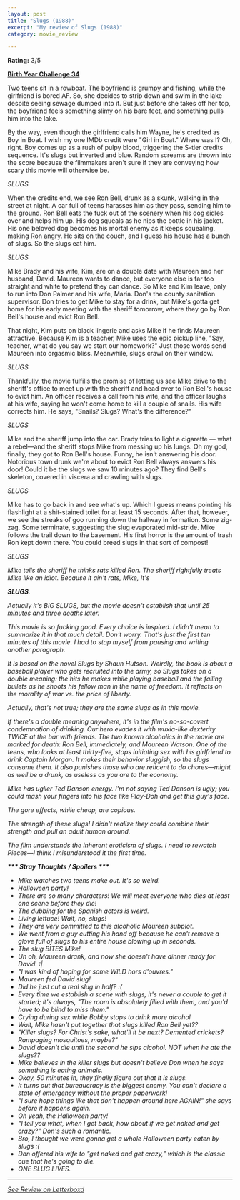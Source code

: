 ```yaml
---
layout: post
title: "Slugs (1988)"
excerpt: "My review of Slugs (1988)"
category: movie_review

---
```


**Rating:** 3/5

<b><a href="https://boxd.it/sWI7Y">Birth Year Challenge 34</a></b>

Two teens sit in a rowboat. The boyfriend is grumpy and fishing, while the girlfriend is bored AF. So, she decides to strip down and swim in the lake despite seeing sewage dumped into it. But just before she takes off her top, the boyfriend feels something slimy on his bare feet, and something pulls him into the lake.

By the way, even though the girlfriend calls him Wayne, he's credited as Boy in Boat. I wish my one IMDb credit were "Girl in Boat." Where was I? Oh, right. Boy comes up as a rush of pulpy blood, triggering the S-tier credits sequence. It's slugs but inverted and blue. Random screams are thrown into the score because the filmmakers aren't sure if they are conveying how scary this movie will otherwise be.

<i>SLUGS</i>

When the credits end, we see Ron Bell, drunk as a skunk, walking in the street at night. A car full of teens harasses him as they pass, sending him to the ground. Ron Bell eats the fuck out of the scenery when his dog sidles over and helps him up. His dog squeals as he nips the bottle in his jacket. His one beloved dog becomes his mortal enemy as it keeps squealing, making Ron angry. He sits on the couch, and I guess his house has a bunch of slugs. So the slugs eat him.

<i>SLUGS</i>

Mike Brady and his wife, Kim, are on a double date with Maureen and her husband, David. Maureen wants to dance, but everyone else is far too straight and white to pretend they can dance. So Mike and Kim leave, only to run into Don Palmer and his wife, Maria. Don's the county sanitation supervisor. Don tries to get Mike to stay for a drink, but Mike's gotta get home for his early meeting with the sheriff tomorrow, where they go by Ron Bell's house and evict Ron Bell.

That night, Kim puts on black lingerie and asks Mike if he finds Maureen attractive. Because Kim is a teacher, Mike uses the epic pickup line, "Say, teacher, what do you say we start our homework?" Just those words send Maureen into orgasmic bliss. Meanwhile, slugs crawl on their window.

<i>SLUGS</i>

Thankfully, the movie fulfills the promise of letting us see Mike drive to the sheriff's office to meet up with the sheriff and head over to Ron Bell's house to evict him. An officer receives a call from his wife, and the officer laughs at his wife, saying he won't come home to kill a couple of snails. His wife corrects him. He says, "Snails? Slugs? What's the difference?"

<i>SLUGS</i>

Mike and the sheriff jump into the car. Brady tries to light a cigarette — what a rebel—and the sheriff stops Mike from messing up his lungs. Oh my god, finally, they got to Ron Bell's house. Funny, he isn't answering his door. Notorious town drunk we're about to evict Ron Bell always answers his door! Could it be the slugs we saw 10 minutes ago? They find Bell's skeleton, covered in viscera and crawling with slugs.

<i>SLUGS</i>

Mike has to go back in and see what's up. Which I guess means pointing his flashlight at a shit-stained toilet for at least 15 seconds. After that, however, we see the streaks of goo running down the hallway in formation. Some zig-zag. Some terminate, suggesting the slug evaporated mid-stride. Mike follows the trail down to the basement. His first horror is the amount of trash Ron kept down there. You could breed slugs in that sort of compost!

<i>SLUGS

Mike tells the sheriff he thinks rats killed Ron. The sheriff rightfully treats Mike like an idiot. Because it ain't rats, Mike, It's

<i><b>SLUGS</i></b>.

Actually it's BIG SLUGS, but the movie doesn't establish that until 25 minutes and three deaths later.

This movie is so fucking good. Every choice is inspired. I didn't mean to summarize it in that much detail. Don't worry. That's just the first ten minutes of this movie. I had to stop myself from pausing and writing another paragraph.

It is based on the novel Slugs by Shaun Hutson. Weirdly, the book is about a baseball player who gets recruited into the army, so Slugs takes on a double meaning: the hits he makes while playing baseball and the falling bullets as he shoots his fellow man in the name of freedom. It reflects on the morality of war vs. the price of liberty.

Actually, that's not true; they are the same slugs as in this movie.

If there's a double meaning anywhere, it's in the film's no-so-covert condemnation of drinking. Our hero evades it with wuxia-like dexterity TWICE at the bar with friends. The two known alcoholics in the movie are marked for death: Ron Bell, immediately, and Maureen Watson. One of the teens, who looks at least thirty-five, stops initiating sex with his girlfriend to drink Captain Morgan. It makes their behavior sluggish, so the slugs consume them. It also punishes those who are reticent to do chores—might as well be a drunk, as useless as you are to the economy.

Mike has uglier Ted Danson energy. I'm not saying Ted Danson is ugly; you could mash your fingers into his face like Play-Doh and get this guy's face.

The gore effects, while cheap, are copious.

The strength of these slugs! I didn't realize they could combine their strength and pull an adult human around.

The film understands the inherent eroticism of slugs. I need to rewatch <i>Pieces</i>—I think I misunderstood it the first time.


<b>*** Stray Thoughts / Spoilers ***</b>
* Mike watches two teens make out. It's so weird.
* Halloween party!
* There are so many characters! We will meet everyone who dies at least one scene before they die!
* The dubbing for the Spanish actors is weird.
* Living lettuce! Wait, no, slugs!
* They are very committed to this alcoholic Maureen subplot.
* We went from a guy cutting his hand off because he can't remove a glove full of slugs to his entire house blowing up in seconds.
* The slug BITES Mike!
* Uh oh, Maureen drank, and now she doesn't have dinner ready for David. :|
* "I was kind of hoping for some WILD hors d'ouvres."
* Maureen fed David slug!
* Did he just cut a real slug in half? :(
* Every time we establish a scene with slugs, it's never a couple to get it started; it's always, "The room is absolutely filled with them, and you'd have to be blind to miss them."
* Crying during sex while Bobby stops to drink more alcohol
* Wait, Mike hasn't put together that slugs killed Ron Bell yet??
* "Killer slugs? For Christ's sake, what'll it be next? Demented crickets? Rampaging mosquitoes, maybe?"
* David doesn't die until the second he sips alcohol. NOT when he ate the slugs??
* Mike believes in the killer slugs but doesn't believe Don when he says something is eating animals.
* Okay, 50 minutes in, they finally figure out that it is slugs.
* It turns out that bureaucracy is the biggest enemy. You can't declare a state of emergency without the proper paperwork!
* "I sure hope things like that don't happen around here AGAIN!" she says before it happens again.
* Oh yeah, the Halloween party!
* "I tell you what, when I get back, how about if we get naked and get crazy?" Don's such a romantic.
* Bro, I thought we were gonna get a whole Halloween party eaten by slugs :(
* Don offered his wife to "get naked and get crazy," which is the classic cue that he's going to die.
* ONE SLUG LIVES.

<hr>

[See Review on Letterboxd](https://boxd.it/8W34Wb)
